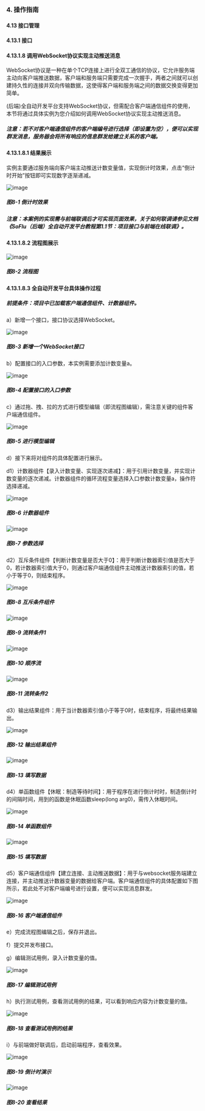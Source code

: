 ### 4. 操作指南

#### 4.13 接口管理

#### 4.13.1 接口

#### 4.13.1.8 调用WebSocket协议实现主动推送消息

WebSocket协议是一种在单个TCP连接上进行全双工通信的协议，它允许服务端主动向客户端推送数据，客户端和服务端只需要完成一次握手，两者之间就可以创建持久性的连接并双向传输数据，这使得客户端和服务端之间的数据交换变得更加简单。

(后端)全自动开发平台支持WebSocket协议，但需配合客户端通信组件的使用，本节将通过具体实例为您介绍如何调用WebSocket协议实现主动推送消息。

##### 注意：若不对客户端通信组件的客户端编号进行选择（即设置为空），便可以实现群发消息，服务器会将所有响应的信息群发给建立关系的客户端。

#### 4.13.1.8.1 结果展示

实例主要通过服务端向客户端主动推送计数变量值，实现倒计时效果，点击“倒计时开始”按钮即可实现数字逐渐递减。

![image](https://user-images.githubusercontent.com/79617492/197489162-47dd2be5-427f-4977-98ed-95a1eb04ff88.png)

##### 图8-1 倒计时效果

##### 注意：本案例的实现需与前端联调后才可实现页面效果，关于如何联调请参见文档《SoFlu（后端）全自动开发平台教程第1.1节：项目接口与前端在线联调》。

#### 4.13.1.8.2 流程图展示

![image](https://user-images.githubusercontent.com/79617492/197489369-73052b89-25c6-4ff8-b3ae-4a71ab0dde86.png)

##### 图8-2 流程图

#### 4.13.1.8.3 全自动开发平台具体操作过程

##### 前提条件：项目中已加载客户端通信组件、计数器组件。

a）新增一个接口，接口协议选择WebSocket。

![image](https://user-images.githubusercontent.com/79617492/197489397-8f8daf36-1c26-4ea4-843e-a2643ec2a9e4.png)

##### 图8-3 新增一个WebSocket接口

b）配置接口的入口参数，本实例需要添加计数变量a。

![image](https://user-images.githubusercontent.com/79617492/197489411-765abbaf-53d4-4062-8272-ffb35ea995e4.png)

##### 图8-4 配置接口的入口参数

c）通过拖、拽、拉的方式进行模型编辑（即流程图编辑），需注意关键的组件客户端通信组件。

![image](https://user-images.githubusercontent.com/79617492/197489443-c8899cdf-dffe-4d04-939e-17aa9567479f.png)

##### 图8-5 进行模型编辑

d）接下来将对组件的具体配置进行展示。

d1）计数器组件【录入计数变量、实现逐次递减】：用于引用计数变量，并实现计数变量的逐次递减。计数器组件的循环流程变量选择入口参数计数变量a，操作符选择递减。

![image](https://user-images.githubusercontent.com/79617492/197489472-f3ed7449-3116-4931-99d4-8193afea4e69.png)

##### 图8-6 计数器组件

![image](https://user-images.githubusercontent.com/79617492/197489506-5eeb21af-dd22-4c53-8f91-9f881843b494.png)

##### 图8-7 参数选择

d2）互斥条件组件【判断计数变量是否大于0】：用于判断计数器索引值是否大于0，若计数器索引值大于0，则通过客户端通信组件主动推送计数器索引的值，若小于等于0，则结束程序。

![image](https://user-images.githubusercontent.com/79617492/197489531-054fdfe0-4943-40c3-94de-2af1f74c0de5.png)

##### 图8-8 互斥条件组件

![image](https://user-images.githubusercontent.com/79617492/197489562-8ae73196-cc11-4a81-88e4-ef18ef1baf19.png)

##### 图8-9 流转条件1

![image](https://user-images.githubusercontent.com/79617492/197489686-094ec2ee-e0f1-4304-a2e0-a8a8c904d3c9.png)

##### 图8-10 顺序流

![image](https://user-images.githubusercontent.com/79617492/197489717-ec1510dd-7a4f-487e-b792-9c901b5d8a12.png)

##### 图8-11 流转条件2

d3）输出结果组件：用于当计数器索引值小于等于0时，结束程序，将最终结果输出。

![image](https://user-images.githubusercontent.com/79617492/197489740-8c6bb7e4-a699-4636-8dad-64ca37dbd0be.png)

##### 图8-12 输出结果组件

![image](https://user-images.githubusercontent.com/79617492/197489774-39dac889-2191-4f2a-85a7-cf1af23c7507.png)

##### 图8-13 填写数据

d4）单函数组件【休眠：制造等待时间】：用于程序在进行倒计时时，制造倒计时的间隔时间，用到的函数是休眠函数sleep(long arg0)，需传入休眠时间。

![image](https://user-images.githubusercontent.com/79617492/197490094-b9736150-edd2-40b0-8d8e-bdc8ed37659a.png)

##### 图8-14 单函数组件

![image](https://user-images.githubusercontent.com/79617492/197490130-56cefce3-3083-4d67-9305-5f8dd9c98127.png)

##### 图8-15 填写数据

d5）客户端通信组件【建立连接、主动推送数据】：用于与websocket服务端建立连接，并主动推送计数器变量的数据给客户端。客户端通信组件的具体配置如下图所示，若此处不对客户端编号进行设置，便可以实现消息群发。

![image](https://user-images.githubusercontent.com/79617492/197490158-1ebebf68-169c-45ca-bd91-96b48f9b57d3.png)

##### 图8-16 客户端通信组件

e）完成流程图编辑之后，保存并退出。

f）提交并发布接口。

g）编辑测试用例，录入计数变量的值。

![image](https://user-images.githubusercontent.com/79617492/197490210-95dfe680-6431-4c0b-83b3-16e76e840ef2.png)

##### 图8-17 编辑测试用例

h）执行测试用例，查看测试用例的结果，可以看到响应内容为计数变量的值。

![image](https://user-images.githubusercontent.com/79617492/197490561-b00d621e-3921-4f1f-a483-8bc549f06dca.png)

##### 图8-18 查看测试用例的结果

i）与前端做好联调后，启动前端程序，查看效果。

![image](https://user-images.githubusercontent.com/79617492/197490585-e2b6daf3-4fb8-45b1-bc39-48a4a18650d4.png)

##### 图8-19 倒计时演示

![image](https://user-images.githubusercontent.com/79617492/197490600-6eff3328-c2d1-414a-9ef7-cb0612f76281.png)

##### 图8-20 查看结果
